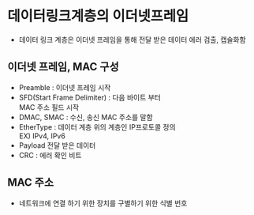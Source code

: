 # 데이터링크계층의 이더넷프레임

- 데이터 링크 계층은 이더넷 프레임을 통해 전달 받은 데이터 에러 검출, 캡슐화함  


## 이더넷 프레임, MAC 구성

- Preamble : 이더넷 프레임 시작
- SFD(Start Frame Delimiter) : 다음 바이트 부터  
  MAC 주소 필드 시작
- DMAC, SMAC : 수신, 송신 MAC 주소를 말함
- EtherType : 데이터 계층 위의 계층인 IP프로토콜 정의  
  EX) IPv4, IPv6
- Payload 전달 받은 데이터
- CRC : 에러 확인 비트

## MAC 주소

- 네트워크에 연결 하기 위한 장치를 구별하기 위한 식별 번호
